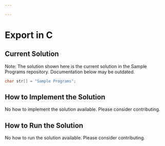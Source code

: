 ```yaml
---

---
```


# Export in C

## Current Solution

Note: The solution shown here is the current solution in the Sample Programs repository. Documentation below may be outdated.

```C
char str[] = "Sample Programs";

```

## How to Implement the Solution

No how to implement the solution available. Please consider contributing.

## How to Run the Solution

No how to run the solution available. Please consider contributing.